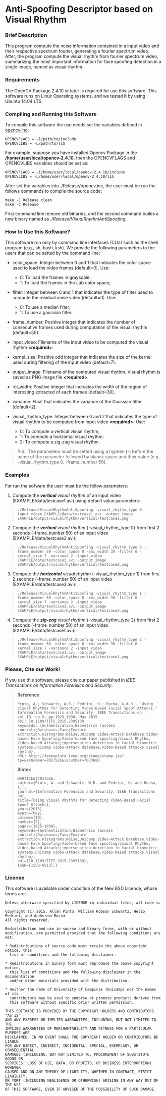 # Anti-Spoofing Descriptor based on Visual Rhythm

### Brief Description

This program compute the noise information contained in a input video and their respective spectrum fourier, generating a fourier spectrum video. After, the program compute the visual rhythm from fourier spectrum video, summarizing the most important information for face spoofing detection in a single image, named as visual rhythm.

### Requirements

The OpenCV Package 2.4.10 or later is required for use this software. This software runs on Linux Operating systems, and we tested it by using Ubuntu 14.04 LTS.

### Compiling and Running this Software

To compile this software the use needs set the variables defined in [opencv.inc](https://github.com/allansp84/visualrhythm-antispoofing/blob/master/Release/opencv.inc):

    OPENCVFLAGS = -I/path/to/include
    OPENCVLIBS = -L/path/to/lib

For example, suppose you have installed Opencv Package in the **/home/user/local/opencv-2.4.10**, then the OPENCVFLAGS and OPENCVLIBS variables should be set as:

    OPENCVFLAGS = -I/home/user/local/opencv-2.4.10/include
    OPENCVLIBS = -L/home/user/local/opencv-2.4.10/lib

After set the variables into ./Release/opencv.inc, the user must be run the follows commands to compile the source code:

    make -C Release clean
    make -C Release

First command line remove old binaries, and the second command builds a new binary named as *./Release/VisualRhythmAntiSpoofing*.

### How to Use this Software?

This software run only by command line interfaces (CLIs) such as the shell program (e.g., sh, bash, ksh). We provide the following parameters to the users that can be setted by the command line:

* color_space: Integer between 0 and 1 that indicates the color space used to load the video frames (default=0). Use:
    + 0: To load the frames in grayscale;
    + 1: To load the frames in the *L*ab color space;

* filter: Integer between 0 and 1 that indicates the type of filter used to compute the residual noise video (default=0). Use:
    + 0: To use a median filter;
    + 1: To use a gaussian filter.

* frame_number: Positive integer that indicates the number of consecutive frames used during computation of the visual rhythm (default=50).

* input_video: Filename of the input video to be computed the visual rhythm  **\<required\>**.

* kernel_size: Positive odd integer that indicates the size of the kernel used during filtering of the input video (default=7).

* output_image: Filename of the computed visual rhythm. Visual rhythm is saved as PNG image file **\<required\>**.

* roi_width: Positive integer that indicates the width of the region of interesting extracted of each frames (default=30).

* variance: Float that indicates the variance of the Gaussian filter (default=2).

* visual_rhythm_type: Integer between 0 and 2 that indicates the type of visual rhythm to be computed from input video **\<required\>**. Use:
    + 0: To compute a vertical visual rhythm;
    + 1: To compute a horizontal visual rhythm;
    + 2: To compute a zig-zag visual rhythm.

> P.S.: The parameters must be setted using a hyphen (-) before the name of the parameter followed by blanck space and their value (e.g., -visual_rhythm_type 0, -frame_number 50).

### Examples

For run the sofware the user must be the follow parameters:

1. Compute the *__vertical__ visual rhythm* of an input video (EXAMPLE/data/testcase1.avi) using default value parameters:
>     
>     ./Release/VisualRhythmAntiSpoofing -visual_rhythm_type 0 -input_video EXAMPLE/data/testcase1.avi -output_image EXAMPLE/output/visualrhythm/vertical/testcase1.png
>     

2. Compute the *__vertical__ visual rhythm* (-visual_rhythm_type 0) from first 2 seconds (-frame_number 50) of an input video (EXAMPLE/data/testcase2.avi):
>     
>     ./Release/VisualRhythmAntiSpoofing -visual_rhythm_type 0 -frame_number 50 -color_space 0 -roi_width 30 -filter 0 -kernel_size 7 -variance 2 -input_video EXAMPLE/data/testcase2.avi -output_image EXAMPLE/output/visualrhythm/vertical/testcase2.png
>     

3. Compute the *__horizontal__ visual rhythm* (-visual_rhythm_type 1) from first 2 seconds (-frame_number 50) of an input video (EXAMPLE/data/testcase3.avi):
>     
>     ./Release/VisualRhythmAntiSpoofing -visual_rhythm_type 1 -frame_number 50 -color_space 0 -roi_width 30 -filter 0 -kernel_size 7 -variance 2 -input_video EXAMPLE/data/testcase3.avi -output_image EXAMPLE/output/visualrhythm/vertical/testcase3.png
>     

4. Compute the *__zig-zag__ visual rhythm* (-visual_rhythm_type 2) from first 2 seconds (-frame_number 50) of an input video (EXAMPLE/data/testcase1.avi):
>     
>     ./Release/VisualRhythmAntiSpoofing -visual_rhythm_type 2 -frame_number 50 -color_space 0 -roi_width 30 -filter 0 -kernel_size 7 -variance 2 -input_video EXAMPLE/data/testcase1.avi -output_image EXAMPLE/output/visualrhythm/vertical/testcase1.png
>     

### Please, Cite our Work!

If you use this software, please cite our paper published in *IEEE Transactions on Information Forensics and Security*:

> **Reference**
>
>     Pinto, A.; Schwartz, W.R.; Pedrini, H.; Rocha, A.d.R., "Using Visual Rhythms for Detecting Video-Based Facial Spoof Attacks," Information Forensics and Security, IEEE Transactions on , vol.10, no.5, pp.1025,1038, May 2015
>     doi: 10.1109/TIFS.2015.2395139
>     keywords: {Authentication;Biometrics (access control);Databases;Face;Feature extraction;Histograms;Noise;Unicamp Video-Attack Database;Video-based Face Spoofing;Video-based face spoofing;Visual Rhythm, Video-based Attacks;impersonation detection in facial biometric systems;unicamp video-attack database;video-based attacks;visual rhythm},
>     URL: http://ieeexplore.ieee.org/stamp/stamp.jsp?tp=&arnumber=7017526&isnumber=7073680


> **Bibtex**
>
>     @ARTICLE{7017526,
>     author={Pinto, A. and Schwartz, W.R. and Pedrini, H. and Rocha, A.},
>     journal={Information Forensics and Security, IEEE Transactions on},
>     title={Using Visual Rhythms for Detecting Video-Based Facial Spoof Attacks},
>     year={2015},
>     month={May},
>     volume={10},
>     number={5},
>     pages={1025-1038},
>     keywords={Authentication;Biometrics (access control);Databases;Face;Feature extraction;Histograms;Noise;Unicamp Video-Attack Database;Video-based Face Spoofing;Video-based face spoofing;Visual Rhythm, Video-based Attacks;impersonation detection in facial biometric systems;unicamp video-attack database;video-based attacks;visual rhythm},
>     doi={10.1109/TIFS.2015.2395139},
>     ISSN={1556-6013},}

### License

This software is available under condition of the New BSD Licence, whose terms are:

    Unless otherwise specified by LICENSE in individual files, all code is

    Copyright (c) 2015, Allan Pinto, William Robson Schwartz, Helio Pedrini, and Anderson Rocha
    All rights reserved.

    Redistribution and use in source and binary forms, with or without
    modification, are permitted provided that the following conditions are met:

    * Redistributions of source code must retain the above copyright notice, this
      list of conditions and the following disclaimer.

    * Redistributions in binary form must reproduce the above copyright notice,
      this list of conditions and the following disclaimer in the documentation
      and/or other materials provided with the distribution.

    * Neither the name of University of Campinas (Unicamp) nor the names of its
      contributors may be used to endorse or promote products derived from
      this software without specific prior written permission.

    THIS SOFTWARE IS PROVIDED BY THE COPYRIGHT HOLDERS AND CONTRIBUTORS "AS IS"
    AND ANY EXPRESS OR IMPLIED WARRANTIES, INCLUDING, BUT NOT LIMITED TO, THE
    IMPLIED WARRANTIES OF MERCHANTABILITY AND FITNESS FOR A PARTICULAR PURPOSE ARE
    DISCLAIMED. IN NO EVENT SHALL THE COPYRIGHT HOLDER OR CONTRIBUTORS BE LIABLE
    FOR ANY DIRECT, INDIRECT, INCIDENTAL, SPECIAL, EXEMPLARY, OR CONSEQUENTIAL
    DAMAGES (INCLUDING, BUT NOT LIMITED TO, PROCUREMENT OF SUBSTITUTE GOODS OR
    SERVICES; LOSS OF USE, DATA, OR PROFITS; OR BUSINESS INTERRUPTION) HOWEVER
    CAUSED AND ON ANY THEORY OF LIABILITY, WHETHER IN CONTRACT, STRICT LIABILITY,
    OR TORT (INCLUDING NEGLIGENCE OR OTHERWISE) ARISING IN ANY WAY OUT OF THE USE
    OF THIS SOFTWARE, EVEN IF ADVISED OF THE POSSIBILITY OF SUCH DAMAGE.
